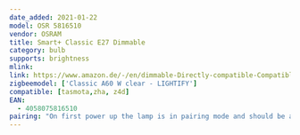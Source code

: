 ```yaml
---
date_added: 2021-01-22
model: OSR 5816510
vendor: OSRAM
title: Smart+ Classic E27 Dimmable
category: bulb
supports: brightness
mlink: 
link: https://www.amazon.de/-/en/dimmable-Directly-compatible-Compatible-Philips/dp/B074KJ72MP
zigbeemodel: ['Classic A60 W clear - LIGHTIFY']
compatible: [tasmota,zha, z4d]
EAN:
  - 4058075816510
pairing: "On first power up the lamp is in pairing mode and should be able to join. To reset, turn off for 5s, then turn on for 5 seconds 5 times. The lamp will blink three times."
---
```


